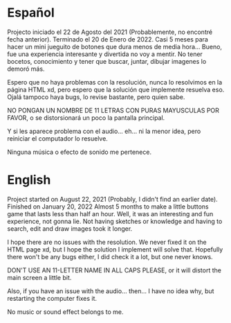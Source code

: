 # Español

Projecto iniciado el 22 de Agosto del 2021 (Probablemente, no encontré fecha anterior). Terminado el 20 de Enero de 2022.
Casi 5 meses para hacer un mini jueguito de botones que dura menos de media hora... Bueno, fue una experiencia interesante y divertida no voy a mentir.
No tener bocetos, conocimiento y tener que buscar, juntar, dibujar imagenes lo demoró más.

Espero que no haya problemas con la resolución, nunca lo resolvimos en la página HTML xd, pero espero que la solución que implemente resuelva eso.
Ojalá tampoco haya bugs, lo revise bastante, pero quien sabe.

NO PONGAN UN NOMBRE DE 11 LETRAS CON PURAS MAYUSCULAS POR FAVOR, o se distorsionará un poco la pantalla principal.

Y si les aparece problema con el audio... eh... ni la menor idea, pero reiniciar el computador lo resuelve.

Ninguna música o efecto de sonido me pertenece.

# English

Project started on August 22, 2021 (Probably, I didn't find an earlier date). Finished on January 20, 2022
Almost 5 months to make a little buttons game that lasts less than half an hour.
Well, it was an interesting and fun experience, not gonna lie.
Not having sketches or knowledge and having to search, edit and draw images took it longer.

I hope there are no issues with the resolution. We never fixed it on the HTML page xd, but I hope the solution I implement will solve that.
Hopefully there won't be any bugs either, I did check it a lot, but one never knows.

DON'T USE AN 11-LETTER NAME IN ALL CAPS PLEASE, or it will distort the main screen a little bit.

Also, if you have an issue with the audio... then... I have no idea why, but restarting the computer fixes it.

No music or sound effect belongs to me.
